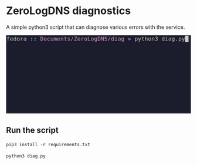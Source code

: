 # ZeroLogDNS diagnostics

A simple python3 script that can diagnose various errors with the service.

![Screenshot](https://github.com/ZeroLogDNS/diag/blob/main/run.gif?raw=true)

## Run the script

`pip3 install -r requirements.txt`

`python3 diag.py`
